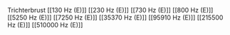 Trichterbrust
[[130 Hz (E)]]
[[230 Hz (E)]]
[[730 Hz (E)]]
[[800 Hz (E)]]
[[5250 Hz (E)]]
[[7250 Hz (E)]]
[[35370 Hz (E)]]
[[95910 Hz (E)]]
[[215500 Hz (E)]]
[[510000 Hz (E)]]